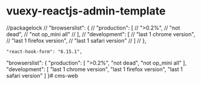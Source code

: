 # vuexy-reactjs-admin-template
//packagelock
  // "browserslist": {
  //   "production": [
  //     ">0.2%",
  //     "not dead",
  //     "not op_mini all"
  //   ],
  //   "development": [
  //     "last 1 chrome version",
  //     "last 1 firefox version",
  //     "last 1 safari version"
  //   ]
  // },

    "react-hook-form": "6.15.1",


  "browserslist": {
    "production": [
      ">0.2%",
      "not dead",
      "not op_mini all"
    ],
    "development": [
      "last 1 chrome version",
      "last 1 firefox version",
      "last 1 safari version"
    ]
  }# cms-web
